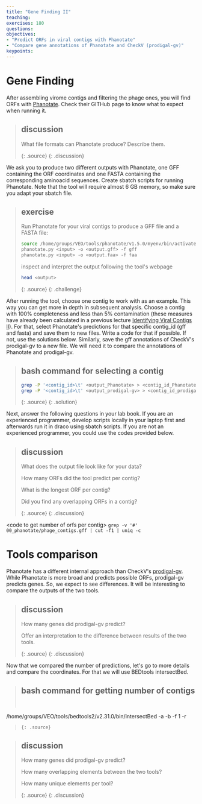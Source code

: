 ```yaml
---
title: "Gene Finding II"
teaching: 
exercises: 180
questions:
objectives:
- "Predict ORFs in viral contigs with Phanotate"
- "Compare gene annotations of Phanotate and CheckV (prodigal-gv)"
keypoints:
---
```


# Gene Finding

After assembling virome contigs and filtering the phage ones, you will find ORFs with [Phanotate](https://github.com/deprekate/PHANOTATE). Check their GITHub page to know what to expect when running it.   

> ## discussion
> 
> What file formats can Phanotate produce? Describe them.
> 
> {: .source}
{: .discussion}

We ask you to produce two different outputs with Phanotate, one GFF containing the ORF coordinates and one FASTA containing the corresponding aminoacid sequences. Create sbatch scripts for running Phanotate. Note that the tool will require almost 6 GB memory, so make sure you adapt your sbatch file.

> ## exercise
>
> Run Phanotate for your viral contigs to produce a GFF file and a FASTA file:
> 
>```bash
> source /home/groups/VEO/tools/phanotate/v1.5.0/myenv/bin/activate
> phanotate.py <input> -o <output.gff> -f gff
> phanotate.py <input> -o <output.faa> -f faa
>```
>
> inspect and interpret the output following the tool's webpage
>   
>```bash
> head <output>
>```
> {: .source}
{: .challenge}

After running the tool, choose one contig to work with as an example. This way you can get more in depth in subsequent analysis. Choose a contig with 100% completeness and less than 5% contamination (these measures have already been calculated in a previous lecture [Identifying Viral Contigs II](https://mgxlab.github.io/Viromics2024/1.3.2_identify_viral_contigs_II/index.html)). For that, select Phanotate's predictions for that specific contig_id (gff and fasta) and save them to new files. Write a code for that if possible. If not, use the solutions below. Similarly, save the gff annotations of CheckV's prodigal-gv to a new file. We will need it to compare the annotations of Phanotate and prodigal-gv.        

> ## bash command for selecting a contig
> ```bash
> grep -P '<contig_id>\t' <output_Phanotate> > <contig_id_Phanotate.gff>
> grep -P '<contig_id>\t' <output_prodigal-gv> > <contig_id_prodigal-gv.gff>
>```
> {: .source}
{: .solution}

Next, answer the following questions in your lab book. If you are an experienced programmer, develop scripts locally in your laptop first and afterwards run it in draco using sbatch scripts. If you are not an experienced programmer, you could use the codes provided below.  

> ## discussion
> 
> What does the output file look like for your data?
> 
> How many ORFs did the tool predict per contig?
>
> What is the longest ORF per contig?
>
> Did you find any overlapping ORFs in a contig?
> 
> {: .source}
{: .discussion}

\<code to get number of orfs per contig\>
```grep -v '#' 00_phanotate/phage_contigs.gff | cut -f1 | uniq -c```

# Tools comparison

Phanotate has a different internal approach than CheckV's [prodigal-gv](https://github.com/apcamargo/prodigal-gv). While Phanotate is more broad and predicts possible ORFs, prodigal-gv predicts genes. So, we expect to see differences. It will be interesting to compare the outputs of the two tools. 

> ## discussion
> 
> How many genes did prodigal-gv predict?
>
> Offer an interpretation to the difference between results of the two tools.
> 
> {: .source}
{: .discussion}

Now that we compared the number of predictions, let's go to more details and compare the coordinates. For that we will use BEDtools intersectBed. 


> ## bash command for getting number of contigs
> ```bash
>  
/home/groups/VEO/tools/bedtools2/v2.31.0/bin/intersectBed -a <input1> -b <input2> -f 1 -r
>```
> {: .source}

> ## discussion
> 
> How many genes did prodigal-gv predict?
>
> How many overlapping elements between the two tools?
>
> How many unique elements per tool?
> 
> {: .source}
{: .discussion}
